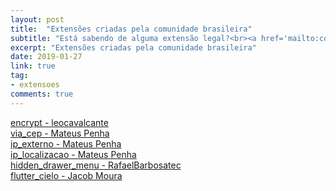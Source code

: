 ```yaml
---
layout: post
title:  "Extensões criadas pela comunidade brasileira"
subtitle: "Está sabendo de alguma extensão legal?<br><a href='mailto:conteudo@dartbrasil.com.br' style='font-weight: normal;'>Manda para a gente!</a>"
excerpt: "Extensões criadas pela comunidade brasileira"
date: 2019-01-27
link: true
tag:
- extensoes
comments: true
---
```



[encrypt - leocavalcante](https://pub.dartlang.org/packages/encrypt?fbclid=IwAR1-JxnMjFyIwPM_ChOu89YxU7erjECaRNFwC9Z1TtnV6bFLqaUqAjRWR1A)
<br>
[via_cep - Mateus Penha](https://pub.dartlang.org/packages/via_cep)
<br>
[ip_externo - Mateus Penha](https://pub.dartlang.org/packages/ip_externo)
<br>
[ip_localizacao - Mateus Penha](https://pub.dartlang.org/packages/ip_localizacao)
<br>
[hidden_drawer_menu - RafaelBarbosatec](https://pub.dartlang.org/packages/hidden_drawer_menu)
<br>
[flutter_cielo - Jacob Moura](https://pub.dartlang.org/packages/flutter_cielo)
